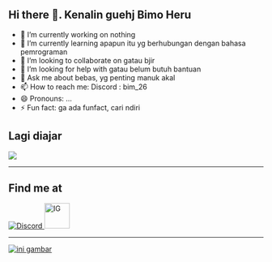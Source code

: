 ## Hi there 👋. Kenalin guehj Bimo Heru


- 🔭 I’m currently working on nothing
- 🌱 I’m currently learning apapun itu yg berhubungan dengan bahasa pemrograman
- 👯 I’m looking to collaborate on gatau bjir
- 🤔 I’m looking for help with gatau belum butuh bantuan
- 💬 Ask me about bebas, yg penting manuk akal
- 📫 How to reach me: Discord : bim_26
- 😄 Pronouns: ...
- ⚡ Fun fact: ga ada funfact, cari ndiri

## Lagi diajar 
<p align="left"
  <a href="https://skillicons.dev">
    <img src="https://skillicons.dev/icons?i=cpp,java,css,html" />
  </a>
</p>

---

## Find me at
  <a href="https://discord.gg/vYwEn5xseE">
  <img src="https://skillicons.dev/icons?i=discord" alt="Discord">
 <a href= "https://www.instagram.com/b.imzz/">
  <img src= "https://upload.wikimedia.org/wikipedia/commons/thumb/a/a5/Instagram_icon.png/1024px-Instagram_icon.png" alt="IG" width="50"/>
</p>

---

![ini gambar](https://encrypted-tbn0.gstatic.com/images?q=tbn:ANd9GcQZU1HGYUQLGwR6WlLVH_sW5xtCMtQl1kkceA&s)
